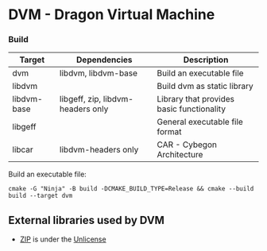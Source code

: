 # DVM - Dragon Virtual Machine


### Build

| Target      | Dependencies                      | Description                               |
|-------------|-----------------------------------|-------------------------------------------|
| dvm         | libdvm, libdvm-base               | Build an executable file                  |
| libdvm      |                                   | Build dvm as static library               |
| libdvm-base | libgeff, zip, libdvm-headers only | Library that provides basic functionality |
| libgeff     |                                   | General executable file format            |
| libcar      | libdvm-headers only               | CAR - Cybegon Architecture                |


Build an executable file:
```
cmake -G "Ninja" -B build -DCMAKE_BUILD_TYPE=Release && cmake --build build --target dvm
```

## External libraries used by DVM

-   [ZIP](https://github.com/kuba--/zip) is under the [Unlicense](https://github.com/kuba--/zip/blob/master/UNLICENSE)